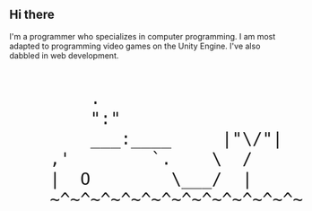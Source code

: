 <style>
    .Art
    {
        font-family: monospace;
        place-items: center;
        white-space: pre;
        font-size: 30px;
        line-height: 1.2;  
    }
</style>



<h2> Hi there </h2>
<p>I'm a programmer who specializes in computer programming.
I am most adapted to programming video games on the Unity Engine.
I've also dabbled in web development.</p>
<div class = "Art">
        .
        ":"
        ___:____     |"\/"|
    ,'        `.    \  /
    |  O        \___/  |
    ~^~^~^~^~^~^~^~^~^~^~^~^~
</div>
